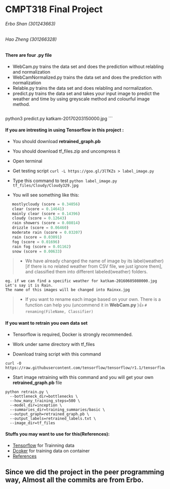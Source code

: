 # CMPT318 Final Project
###### Erbo Shan (301243663)
###### Hao Zheng	(301266328)
									
#### There are four .py file
* WebCam.py trains the data set and does the prediction without relabling and normalization
* WebCamNormalized.py trains the data set and does the prediction with normalization
* Relable.py trains the data set and does relabling and normalization.
* predict.py trains the data set and takes your input image to predict the weather and time by using greyscale method and colourful image method.
    ```
python3 predict.py katkam-20170203150000.jpg 
    ```
    
#### If you are intresting in using Tensorflow in this project :

 * You should download **retrained_graph.pb**
 * You should download tf_files.zip and uncompress it
 * Open terminal
 * Get testing script
        ```
    curl -L https://goo.gl/3lTKZs > label_image.py
        ```
 
 * Type this command to test
        ```
 python label_image.py tf_files/Cloudy/Cloudy329.jpg
        ```
 
 * You will see something like this:
 ```python
 	mostlycloudy (score = 0.34056)
 	clear (score = 0.14641)
 	mainly clear (score = 0.14396)
 	cloudy (score = 0.12643)
 	rain showers (score = 0.08014)
 	drizzle (score = 0.06460)
 	moderate rain (score = 0.03207)
 	rain (score = 0.03091)
 	fog (score = 0.01696)
 	rain fog (score = 0.01162)
 	snow (score = 0.00633)
 ```
 
>* We have already changed the name of image by its label(weather)[if there is no related weather from CSV file, we just ignore them], and classified them into different labeled(weather) folders.
 ```
 eg. if we can find a specific weather for katkam-20160605080000.jpg Let's say it is Rain. 
 The name of this images will be changed into Rainxx.jpg
 ```
 
>* If you want to rename each image based on your own. There is a function can help you (uncommend it in **WebCam.py** ):+1:
    ```
    # renaming(FileName, Classifier)
    ```
    
#### If you want to retrain you own data set

* Tensorflow is required, Docker is strongly recommended.
* Work under same directory with tf_files

* Download traing script with this command
```
curl -O https://raw.githubusercontent.com/tensorflow/tensorflow/r1.1/tensorflow/examples/image_retraining/retrain.py
```
* Start image retraining with this command and you will get your own **retrained_graph.pb** file
```
python retrain.py \
  --bottleneck_dir=bottlenecks \
  --how_many_training_steps=500 \
  --model_dir=inception \
  --summaries_dir=training_summaries/basic \
  --output_graph=retrained_graph.pb \
  --output_labels=retrained_labels.txt \
  --image_dir=tf_files
  ```
  
#### Stuffs you may want to use for this(References):
 * [Tensorflow](https://www.tensorflow.org) for Trainning data
 * [Dcoker](https://www.docker.com) for training data on container
 * [References](https://codelabs.developers.google.com/codelabs/tensorflow-for-poets/?utm_campaign=chrome_series_machinelearning_063016&utm_source=gdev&utm_medium=yt-desc#0)

## Since we did the project in the peer programming way, Almost all the commits are from Erbo. 
